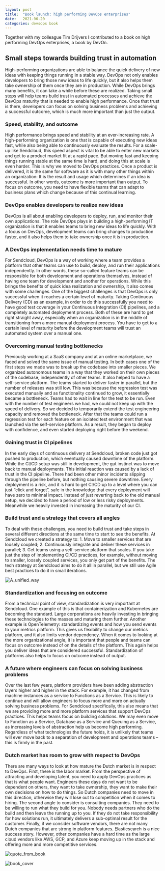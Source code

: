 ```yaml
---
layout: post
title:  "Book launch: high performing DevOps enterprises"
date:   2021-06-20
categories: devsops book 
---
```


Together with my colleague Tim Drijvers I contributed to a book on high performing DevOps enterprises, a book by DevOn.

<h2>Small steps towards building trust in automation</h2>

High-performing organizations are able to balance the quick delivery of new ideas with keeping things running in a stable way. DevOps not only enables developers to bring those new ideas to life quickly, but it also helps them take ownership of them once they are in production. While DevOps brings many benefits, it can take a while before these are realized. Taking small steps will help teams build trust in automated processes and achieve the DevOps maturity that is needed to enable high performance. Once that trust is there, developers can focus on solving business problems and achieving a successful outcome, which is much more important than just the output.

<h3>Speed, stability, and outcome</h3>

High performance brings speed and stability at an ever-increasing rate. A high-performing organization is one that is capable of executing new ideas fast, while also being able to continuously evaluate the results. For a scale-up like Sendcloud, this speed aspect is vital to be able to enter new markets and get to a product market fit at a rapid pace. But moving fast and keeping things running stable at the same time is hard, and doing this at scale is even harder. This is why we moved to DevOps practices.
Once a product is delivered, it is the same for software as it is with many other things within an organization: It is the result and usage which determines if an idea is successful. In other words, outcome is more important than output. To focus on outcome, you need to have flexible teams that can adapt to business plans which change because of this continual learning.

<h3>DevOps enables developers to realize new ideas</h3>
DevOps is all about enabling developers to deploy, run, and monitor their own applications. The role DevOps plays in building a high-performing IT organization is that it enables teams to bring new ideas to life quickly. With a focus on DevOps, development teams can bring changes to production faster, and it also helps them to take ownership once it is in production.

<h3>A DevOps implementation needs time to mature</h3>

For Sendcloud, DevOps is a way of working where a team provides a platform that other teams can use to build, deploy, and run their applications independently. In other words, these so-called feature teams can be responsible for both development and operations themselves, instead of having one team for development and another for operations. While this brings the benefits of quick idea realization and ownership, it also comes with some challenges.
One of the biggest challenges is that DevOps is only successful when it reaches a certain level of maturity. Taking Continuous Delivery (CD) as an example, in order to do this successfully you need to have good test coverage in your Continuous Integration (CI) pipelines, and a completely automated deployment process. Both of these are hard to get right straight away, especially when an organization is in the middle of transitioning from a more manual deployment process. You have to get to a certain level of maturity before the development teams will trust an automated system over a manual one.

<h3>Overcoming manual testing bottlenecks</h3>

Previously working at a SaaS company and at an online marketplace, we faced and solved the same issue of manual testing. In both cases one of the first steps we made was to break up the codebase into smaller pieces. We organized autonomous teams in a way that they worked on their own pieces of the codebase, independently of other teams. It also helped to have a self-service platform. The teams started to deliver faster in parallel, but the number of releases was still low. This was because the regression test was executed manually and as functionality continued to grow, it essentially became a bottleneck. Teams had to wait in line for the test to be run. Even with the number of test engineers we had, we could not keep up with the speed of delivery. So we decided to temporarily extend the test engineering capacity and removed the bottleneck. After that the teams could run a regression test for each feature on an isolated test environment that was launched via the self-service platform. As a result, they began to deploy with confidence, and even started deploying right before the weekend.

<h3>Gaining trust in CI pipelines</h3>

In the early days of continuous delivery at Sendcloud, broken code just got pushed to production, which eventually caused downtime of the platform. While the CI/CD setup was still in development, the gut instinct was to move back to manual deployments. This initial reaction was caused by a lack of trust in the CI pipeline. There had been other minor incidents slipping through the pipeline before, but nothing causing severe downtime. Every deployment is a risk, and it is hard to get CI/CD up to a level where you can just “click and forget”, safe in the knowledge that every deployment will have zero to minimal impact. Instead of just reverting back to the old manual setup, we decided to have a period of low or less risky deployments. Meanwhile we heavily invested in increasing the maturity of our CI.

<h3>Build trust and a strategy that covers all angles</h3>
To deal with these challenges, you need to build trust and take steps in several different directions at the same time to start to see the benefits. At Sendcloud we created a strategy to:
1. Move to smaller services that are loosely coupled;
2. Continuously integrate and deliver these services in parallel;
3. Get teams using a self-service platform that scales.
If you take just the step of implementing CI/CD practices, for example, without moving to smaller, loosely coupled services, you only get part of the benefits. The tech strategy at Sendcloud aims to do it all in parallel, but we still use Agile best practices to do it in small iterations.

![A_unified_way](https://user-images.githubusercontent.com/5676977/143076253-6cacd351-b590-411a-bf67-93e9d341ab12.png)

<h3>Standardization and focusing on outcome</h3>

From a technical point of view, standardization is very important at Sendcloud. One example of this is that containerization and Kubernetes are becoming the standard. Large corporations are heavily investing in bringing these technologies to the masses and maturing them further. Another example is OpenTelemetry: standardizing events and how you send events to your metrics platform. This gives us flexibility to change our metrics platform, and it also limits vendor dependency.
When it comes to looking at the more organizational angle, it is important that people and teams can focus on outcome instead of on the details of the platform. This again helps you deliver ideas that are considered successful. Standardization of platforms also helps to focus on outcome instead of output.

<h3>A future where engineers can focus on solving business problems</h3>

Over the last few years, platform providers have been adding abstraction layers higher and higher in the stack. For example, it has changed from machine instances as a service to Functions as a Service. This is likely to continue and will allow engineers to focus more and more on actually solving business problems.
For Sendcloud specifically, this also means that we are providing more and more platform services that support DevOps practices. This helps teams focus on building solutions. We may even move to Function as a Service, Database as a Service and Queuing as a Service, as increasing levels of abstraction help us become high performing.
Regardless of what technologies the future holds, it is unlikely that teams will ever move back to a separation of development and operations teams – this is firmly in the past.

<h3>Dutch market has room to grow with respect to DevOps</h3>

There are many ways to look at how mature the Dutch market is in respect to DevOps. First, there is the labor market. From the perspective of attracting and developing talent, you need to apply DevOps practices as that is what people want. Engineers these days do not want to be dependent on others, they want to take ownership, they want to make their own decisions on how to do things. So Dutch companies need to move in this direction, otherwise they will lose out to competition when it comes to hiring.
The second angle to consider is consulting companies. They need to be willing to run what they build for you. Nobody needs partners who do the build and then leave the running up to you. If they do not take responsibility for how solutions run, it ultimately delivers a sub-optimal result for the customer.
Finally, if we consider software vendors, there are not many Dutch companies that are strong in platform features. Elasticsearch is a nice success story. However, other companies have a hard time as the large cloud vendors like AWS, GCP, and Azure keep moving up in the stack and offering more and more competitive services.

![quote_from_book](https://user-images.githubusercontent.com/5676977/143076252-47fd19ee-1320-4588-b213-b2b75316c172.png)

![book_cover](https://user-images.githubusercontent.com/5676977/143076240-2d0ff06f-e88b-41a6-a548-41ce1108aa25.png)

